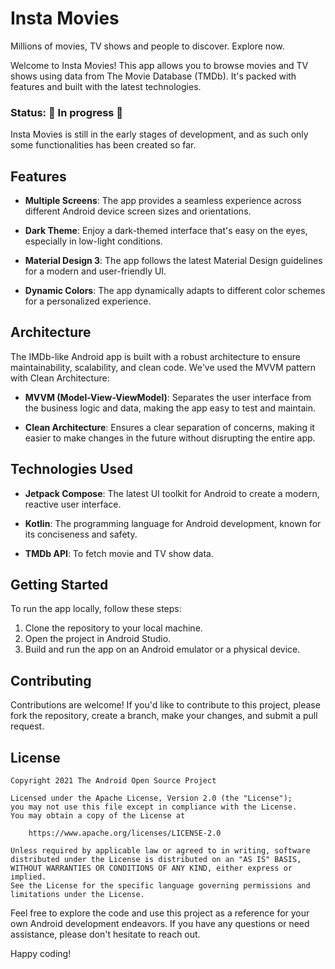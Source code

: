 # Insta Movies

Millions of movies, TV shows and people to discover. Explore now.

Welcome to Insta Movies! This app allows you to browse movies and TV shows using data from The Movie
Database (TMDb). It's packed with features and built with the latest technologies.

### Status: 🚧 In progress 🚧

Insta Movies is still in the early stages of development, and as such only some functionalities has
been created so far.

## Features

- **Multiple Screens**: The app provides a seamless experience across different Android device
  screen sizes and orientations.

- **Dark Theme**: Enjoy a dark-themed interface that's easy on the eyes, especially in low-light
  conditions.

- **Material Design 3**: The app follows the latest Material Design guidelines for a modern and
  user-friendly UI.

- **Dynamic Colors**: The app dynamically adapts to different color schemes for a personalized
  experience.

## Architecture

The IMDb-like Android app is built with a robust architecture to ensure maintainability,
scalability, and clean code. We've used the MVVM pattern with Clean Architecture:

- **MVVM (Model-View-ViewModel)**: Separates the user interface from the business logic and data,
  making the app easy to test and maintain.

- **Clean Architecture**: Ensures a clear separation of concerns, making it easier to make changes
  in the future without disrupting the entire app.

## Technologies Used

- **Jetpack Compose**: The latest UI toolkit for Android to create a modern, reactive user
  interface.

- **Kotlin**: The programming language for Android development, known for its conciseness and
  safety.

- **TMDb API**: To fetch movie and TV show data.

## Getting Started

To run the app locally, follow these steps:

1. Clone the repository to your local machine.
2. Open the project in Android Studio.
3. Build and run the app on an Android emulator or a physical device.

## Contributing

Contributions are welcome! If you'd like to contribute to this project, please fork the repository,
create a branch, make your changes, and submit a pull request.

## License

```
Copyright 2021 The Android Open Source Project

Licensed under the Apache License, Version 2.0 (the "License");
you may not use this file except in compliance with the License.
You may obtain a copy of the License at

    https://www.apache.org/licenses/LICENSE-2.0

Unless required by applicable law or agreed to in writing, software
distributed under the License is distributed on an "AS IS" BASIS,
WITHOUT WARRANTIES OR CONDITIONS OF ANY KIND, either express or implied.
See the License for the specific language governing permissions and
limitations under the License.
```

Feel free to explore the code and use this project as a reference for your own Android development
endeavors. If you have any questions or need assistance, please don't hesitate to reach out.

Happy coding!
